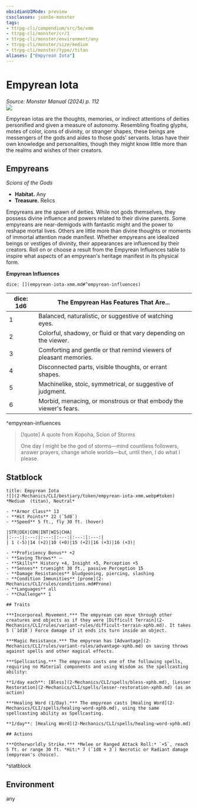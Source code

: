 ```yaml
---
obsidianUIMode: preview
cssclasses: json5e-monster
tags:
- ttrpg-cli/compendium/src/5e/xmm
- ttrpg-cli/monster/cr/1
- ttrpg-cli/monster/environment/any
- ttrpg-cli/monster/size/medium
- ttrpg-cli/monster/type//titan
aliases: ["Empyrean Iota"]
---
```

# Empyrean Iota
*Source: Monster Manual (2024) p. 112*  
![](2-Mechanics/CLI/bestiary/img/empyreans.webp#right)

Empyrean iotas are the thoughts, memories, or indirect attentions of deities personified and given a measure of autonomy. Resembling floating glyphs, motes of color, icons of divinity, or stranger shapes, these beings are messengers of the gods and aides to those gods' servants. Iotas have their own knowledge and personalities, though they might know little more than the realms and wishes of their creators.

## Empyreans

*Scions of the Gods*

- **Habitat.** Any  
- **Treasure.** Relics  

Empyreans are the spawn of deities. While not gods themselves, they possess divine influence and powers related to their divine parents. Some empyreans are near-demigods with fantastic might and the power to reshape mortal lives. Others are little more than divine thoughts or moments of immortal attention made manifest. Whether empyreans are idealized beings or vestiges of divinity, their appearances are influenced by their creators. Roll on or choose a result from the Empyrean Influences table to inspire what aspects of an empyrean's heritage manifest in its physical form.

**Empyrean Influences**

`dice: [](empyrean-iota-xmm.md#^empyrean-influences)`

| dice: 1d6 | The Empyrean Has Features That Are... |
|-----------|---------------------------------------|
| 1 | Balanced, naturalistic, or suggestive of watching eyes. |
| 2 | Colorful, shadowy, or fluid or that vary depending on the viewer. |
| 3 | Comforting and gentle or that remind viewers of pleasant memories. |
| 4 | Disconnected parts, visible thoughts, or errant shapes. |
| 5 | Machinelike, stoic, symmetrical, or suggestive of judgment. |
| 6 | Morbid, menacing, or monstrous or that embody the viewer's fears. |
^empyrean-influences

> [!quote] A quote from Kopoha, Scion of Storms  
> 
> One day I might be the god of storms—mind countless followers, answer prayers, change whole worlds—but, until then, I do what I please.


## Statblock

```ad-statblock
title: Empyrean Iota
![](2-Mechanics/CLI/bestiary/token/empyrean-iota-xmm.webp#token)
*Medium  (titan), Neutral*

- **Armor Class** 13 
- **Hit Points** 22 (`5d8`) 
- **Speed** 5 ft., fly 30 ft. (hover)

|STR|DEX|CON|INT|WIS|CHA|
|:---:|:---:|:---:|:---:|:---:|:---:|
| 1 (-5)|14 (+2)|10 (+0)|15 (+2)|16 (+3)|16 (+3)|

- **Proficiency Bonus** +2
- **Saving Throws** ⏤
- **Skills** History +4, Insight +5, Perception +5
- **Senses** truesight 30 ft., passive Perception 15
- **Damage Resistances** bludgeoning, piercing, slashing
- **Condition Immunities** [prone](2-Mechanics/CLI/rules/conditions.md#Prone)
- **Languages** all
- **Challenge** 1

## Traits

***Incorporeal Movement.*** The empyrean can move through other creatures and objects as if they were [Difficult Terrain](2-Mechanics/CLI/rules/variant-rules/difficult-terrain-xphb.md). It takes 5 (`1d10`) Force damage if it ends its turn inside an object.

***Magic Resistance.*** The empyrean has [Advantage](2-Mechanics/CLI/rules/variant-rules/advantage-xphb.md) on saving throws against spells and other magical effects.

***Spellcasting.*** The empyrean casts one of the following spells, requiring no Material components and using Wisdom as the spellcasting ability:

**1/day each**: [Bless](2-Mechanics/CLI/spells/bless-xphb.md), [Lesser Restoration](2-Mechanics/CLI/spells/lesser-restoration-xphb.md) (as an action)

***Healing Word (1/Day).*** The empyrean casts [Healing Word](2-Mechanics/CLI/spells/healing-word-xphb.md), using the same spellcasting ability as Spellcasting.

**1/day**: [Healing Word](2-Mechanics/CLI/spells/healing-word-xphb.md)

## Actions

***Otherworldly Strike.*** *Melee or Ranged Attack Roll:* `+5`, reach 5 ft. or range 30 ft. *Hit:* 7 (`1d8 + 3`) Necrotic or Radiant damage (empyrean's choice).
```
^statblock

## Environment

any